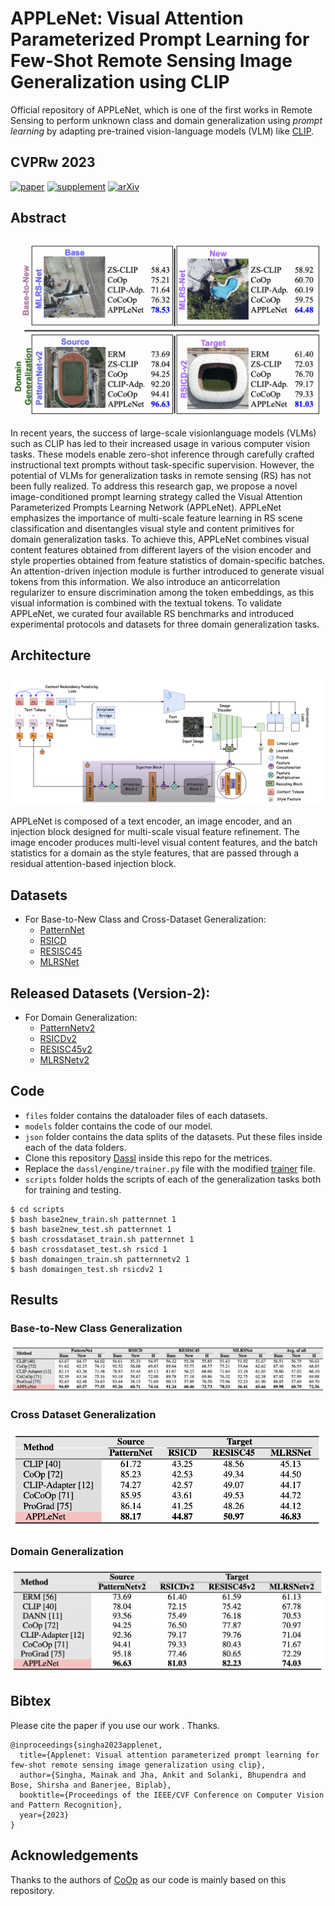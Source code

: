 # APPLeNet: Visual Attention Parameterized Prompt Learning for Few-Shot Remote Sensing Image Generalization using CLIP

Official repository of APPLeNet, which is one of the first works in Remote Sensing to perform unknown class and domain generalization using *prompt learning* by adapting pre-trained vision-language models (VLM) like [CLIP](https://arxiv.org/abs/2103.00020).

## **CVPRw 2023**

[![paper](https://img.shields.io/badge/Conference-Paper-blue)](https://openaccess.thecvf.com/content/CVPR2023W/EarthVision/papers/Jha_APPLeNet_Visual_Attention_Parameterized_Prompt_Learning_for_Few-Shot_Remote_Sensing_CVPRW_2023_paper.pdf)
[![supplement](https://img.shields.io/badge/Supplementary-Material-F9D371)](https://openaccess.thecvf.com/content/CVPR2023W/EarthVision/supplemental/Jha_APPLeNet_Visual_Attention_CVPRW_2023_supplemental.pdf)
[![arXiv](https://img.shields.io/badge/arXiv-Paper-brightgreen)](https://arxiv.org/abs/2304.05995)

## Abstract

![teaser](https://github.com/mainaksingha01/APPLeNet/blob/master/images/teaser.png)

In recent years, the success of large-scale visionlanguage models (VLMs) such as CLIP has led to their increased usage in various computer vision tasks. These models enable zero-shot inference through carefully crafted instructional text prompts without task-specific supervision.
However, the potential of VLMs for generalization tasks in remote sensing (RS) has not been fully realized. To address this research gap, we propose a novel image-conditioned prompt learning strategy called the Visual Attention Parameterized Prompts Learning Network (APPLeNet). APPLeNet emphasizes the importance of multi-scale feature learning in RS scene classification and disentangles visual style and content primitives for domain generalization tasks. To achieve this, APPLeNet combines visual content features obtained from different layers of the vision encoder and style properties obtained from feature statistics of domain-specific batches. An attention-driven injection module is further introduced to generate visual tokens from this information. We also introduce an anticorrelation regularizer to ensure discrimination among the token embeddings, as this visual information is combined with the textual tokens. To validate APPLeNet, we curated
four available RS benchmarks and introduced experimental protocols and datasets for three domain generalization tasks.

## Architecture

![architecture](https://github.com/mainaksingha01/APPLeNet/blob/master/images/applenet.png)

APPLeNet is composed of a text encoder, an image encoder, and an injection block designed for multi-scale visual feature refinement. The image encoder produces multi-level visual content features, and the batch statistics for a domain as the style features, that are passed through a residual attention-based injection block.

## Datasets
- For Base-to-New Class and Cross-Dataset Generalization:
  - [PatternNet](https://sites.google.com/view/zhouwx/dataset)
  - [RSICD](https://github.com/201528014227051/RSICD_optimal)
  - [RESISC45](https://www.tensorflow.org/datasets/catalog/resisc45)
  - [MLRSNet](https://data.mendeley.com/datasets/7j9bv9vwsx/3)

## Released Datasets (Version-2):
- For Domain Generalization:
  - [PatternNetv2](https://drive.google.com/file/d/1K-GZ2KjQ3hn17JJBrxnmXsTxAFeg2XUT/view?usp=sharing)
  - [RSICDv2](https://drive.google.com/file/d/1uhlTHQCHkE0KD04YGBAKsxPgG14eQez_/view?usp=sharing)
  - [RESISC45v2](https://drive.google.com/file/d/1Zfsko5swyQqu5HiuRwZe5jIGoUKfBgxq/view?usp=sharing)
  - [MLRSNetv2](https://drive.google.com/file/d/1OJrAwU1i9hYe7kEsHIIq_TodJDiwnnAz/view?usp=sharing)
 
## Code

 - `files` folder contains the dataloader files of each datasets.
 - `models` folder contains the code of our model.
 - `json` folder contains the data splits of the datasets. Put these files inside each of the data folders.
 - Clone this repository [Dassl](https://github.com/KaiyangZhou/Dassl.pytorch) inside this repo for the metrices.
 - Replace the `dassl/engine/trainer.py` file with the modified [trainer](https://github.com/mainaksingha01/APPLeNet/blob/master/dassl/engine/trainer.py) file.
 - `scripts` folder holds the scripts of each of the generalization tasks both for training and testing.

```shell
$ cd scripts
$ bash base2new_train.sh patternnet 1
$ bash base2new_test.sh patternnet 1
$ bash crossdataset_train.sh patternnet 1
$ bash crossdataset_test.sh rsicd 1
$ bash domaingen_train.sh patternnetv2 1
$ bash domaingen_test.sh rsicdv2 1
```

## Results

### Base-to-New Class Generalization

![base2new](https://github.com/mainaksingha01/APPLeNet/blob/master/images/base2new.png)

### Cross Dataset Generalization

![crossdataset](https://github.com/mainaksingha01/APPLeNet/blob/master/images/crossdataset.png)

### Domain Generalization

![domaingen](https://github.com/mainaksingha01/APPLeNet/blob/master/images/domaingen.png)

## Bibtex

Please cite the paper if you use our work . Thanks.

```
@inproceedings{singha2023applenet,
  title={Applenet: Visual attention parameterized prompt learning for few-shot remote sensing image generalization using clip},
  author={Singha, Mainak and Jha, Ankit and Solanki, Bhupendra and Bose, Shirsha and Banerjee, Biplab},
  booktitle={Proceedings of the IEEE/CVF Conference on Computer Vision and Pattern Recognition},
  year={2023}
}
```

## Acknowledgements

Thanks to the authors of [CoOp](https://github.com/KaiyangZhou/CoOp) as our code is mainly based on this repository.
